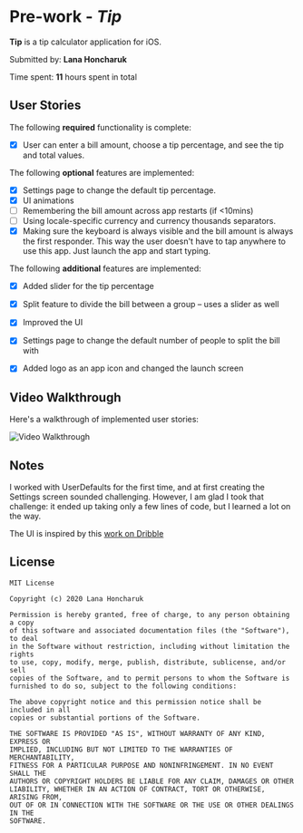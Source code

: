 # Pre-work - *Tip*

**Tip** is a tip calculator application for iOS.

Submitted by: **Lana Honcharuk**

Time spent: **11** hours spent in total

## User Stories

The following **required** functionality is complete:

* [x] User can enter a bill amount, choose a tip percentage, and see the tip and total values.

The following **optional** features are implemented:
* [x] Settings page to change the default tip percentage.
* [x] UI animations
* [ ] Remembering the bill amount across app restarts (if <10mins)
* [ ] Using locale-specific currency and currency thousands separators.
* [x] Making sure the keyboard is always visible and the bill amount is always the first responder. This way the user doesn't have to tap anywhere to use this app. Just launch the app and start typing.

The following **additional** features are implemented:

- [x] Added slider for the tip percentage
- [x] Split feature to divide the bill between a group – uses a slider as well
- [x] Improved the UI
- [x] Settings page to change the default number of people to split the bill with
- [x] Added logo as an app icon and changed the launch screen


## Video Walkthrough 

Here's a walkthrough of implemented user stories:

<img src='https://i.imgur.com/qiUafnw.gif' title='Video Walkthrough' width='' alt='Video Walkthrough' />

## Notes

I worked with UserDefaults for the first time, and at first creating the Settings screen sounded challenging. However, I am glad I took that challenge: it ended up taking only a few lines of code, but I learned a lot on the way.

The UI is inspired by this [work on Dribble](https://dribbble.com/shots/3300627-Simple-Tip-Calculator)

## License

    MIT License

    Copyright (c) 2020 Lana Honcharuk

    Permission is hereby granted, free of charge, to any person obtaining a copy
    of this software and associated documentation files (the "Software"), to deal
    in the Software without restriction, including without limitation the rights
    to use, copy, modify, merge, publish, distribute, sublicense, and/or sell
    copies of the Software, and to permit persons to whom the Software is
    furnished to do so, subject to the following conditions:

    The above copyright notice and this permission notice shall be included in all
    copies or substantial portions of the Software.

    THE SOFTWARE IS PROVIDED "AS IS", WITHOUT WARRANTY OF ANY KIND, EXPRESS OR
    IMPLIED, INCLUDING BUT NOT LIMITED TO THE WARRANTIES OF MERCHANTABILITY,
    FITNESS FOR A PARTICULAR PURPOSE AND NONINFRINGEMENT. IN NO EVENT SHALL THE
    AUTHORS OR COPYRIGHT HOLDERS BE LIABLE FOR ANY CLAIM, DAMAGES OR OTHER
    LIABILITY, WHETHER IN AN ACTION OF CONTRACT, TORT OR OTHERWISE, ARISING FROM,
    OUT OF OR IN CONNECTION WITH THE SOFTWARE OR THE USE OR OTHER DEALINGS IN THE
    SOFTWARE.
